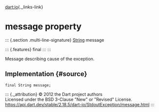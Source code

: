 [dart:io](../../dart-io/dart-io-library){._links-link}

message property
================

::: {.section .multi-line-signature}
[String](../../dart-core/string-class) message

::: {.features}
final
:::
:::

Message describing cause of the exception.

Implementation {#source}
--------------

``` {.language-dart data-language="dart"}
final String message;
```

::: {._attribution}
© 2012 the Dart project authors\
Licensed under the BSD 3-Clause \"New\" or \"Revised\" License.\
<https://api.dart.dev/stable/2.18.5/dart-io/StdoutException/message.html>
:::
